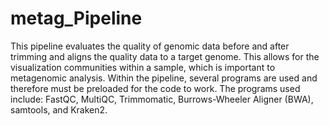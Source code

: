 # metag_Pipeline
This pipeline evaluates the quality of genomic data before and after trimming and aligns the quality data to a target genome. This allows for the visualization communities within a sample, which is important to metagenomic analysis. Within the pipeline, several programs are used and therefore must be preloaded for the code to work. The programs used include: FastQC, MultiQC, Trimmomatic, Burrows-Wheeler Aligner (BWA), samtools, and Kraken2. 
